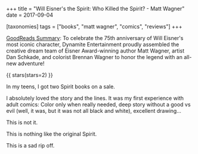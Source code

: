 +++
title = "Will Eisner's the Spirit: Who Killed the Spirit? - Matt Wagner"
date = 2017-09-04

[taxonomies]
tags = ["books", "matt wagner", "comics", "reviews"]
+++

[GoodReads Summary](https://www.goodreads.com/book/show/31170820-will-eisner-s-the-spirit):
To celebrate the 75th anniversary of Will Eisner's most iconic character,
Dynamite Entertainment proudly assembled the creative dream team of Eisner
Award-winning author Matt Wagner, artist Dan Schkade, and colorist Brennan
Wagner to honor the legend with an all-new adventure!

{{ stars(stars=2) }}

In my teens, I got two Spirit books on a sale. 

I absolutely loved the story and the lines. It was my first experience with
adult comics: Color only when really needed, deep story without a good vs evil
(well, it was, but it was not all black and white), excellent drawing...

This is not it.

This is nothing like the original Spirit.

This is a sad rip off.
